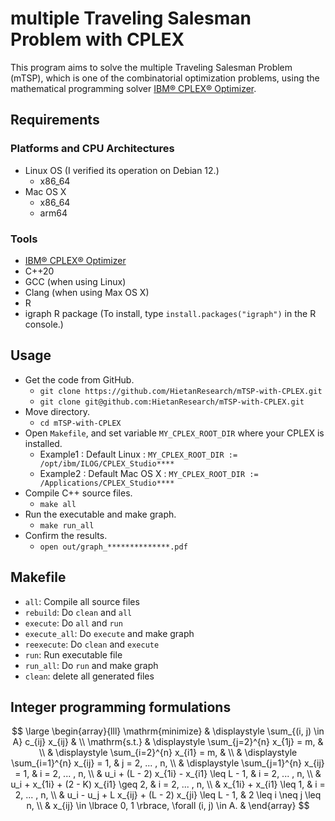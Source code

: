 # multiple Traveling Salesman Problem with CPLEX

This program aims to solve the multiple Traveling Salesman Problem (mTSP), which is one of the combinatorial optimization problems, using the mathematical programming solver [IBM® CPLEX® Optimizer](https://www.ibm.com/products/ilog-cplex-optimization-studio/cplex-optimizer).

## Requirements

### Platforms and CPU Architectures
* Linux OS (I verified its operation on Debian 12.)
	* x86_64
* Mac OS X
	* x86_64
	* arm64

### Tools

* [IBM® CPLEX® Optimizer](https://www.ibm.com/products/ilog-cplex-optimization-studio/cplex-optimizer)
* C++20
* GCC (when using Linux)
* Clang (when using Max OS X)
* R
* igraph R package (To install, type `install.packages("igraph")` in the R console.)

## Usage

* Get the code from GitHub.
	* `git clone https://github.com/HietanResearch/mTSP-with-CPLEX.git`
	* `git clone git@github.com:HietanResearch/mTSP-with-CPLEX.git`
* Move directory.
	* `cd mTSP-with-CPLEX`
* Open `Makefile`, and set variable `MY_CPLEX_ROOT_DIR` where your CPLEX is installed.
  	* Example1 : Default Linux : `MY_CPLEX_ROOT_DIR := /opt/ibm/ILOG/CPLEX_Studio****`
  	* Example2 : Default Mac OS X : `MY_CPLEX_ROOT_DIR := /Applications/CPLEX_Studio****`
* Compile C++ source files.
	* `make all`
* Run the executable and make graph.
	* `make run_all`
* Confirm the results.
	* `open out/graph_**************.pdf`

## Makefile

* `all`: Compile all source files
* `rebuild`: Do `clean` and `all`
* `execute`: Do `all` and `run`
* `execute_all`: Do `execute` and make graph
* `reexecute`: Do `clean` and `execute`
* `run`: Run executable file
* `run_all`: Do `run` and make graph
* `clean`: delete all generated files

## Integer programming formulations

$$
	\large
	\begin{array}{lll}
		\mathrm{minimize}	& \displaystyle \sum_{(i, j) \in A} c_{ij} x_{ij}	& \\
		\mathrm{s.t.}    	& \displaystyle \sum_{j=2}^{n} x_{1j} = m, & \\
											& \displaystyle \sum_{i=2}^{n} x_{i1} = m, & \\
											& \displaystyle \sum_{i=1}^{n} x_{ij} = 1, & j = 2, ... , n, \\
					 						& \displaystyle \sum_{j=1}^{n} x_{ij} = 1, & i = 2, ... , n, \\
											& u_i + (L - 2) x_{1i} - x_{i1} \leq L - 1, & i = 2, ... , n, \\
					 						& u_i + x_{1i} + (2 - K) x_{i1} \geq 2,				 & i = 2, ... , n, \\
											& x_{1i} + x_{i1} \leq 1, 								 & i = 2, ... , n, \\
					 						& u_i - u_j + L x_{ij} + (L - 2) x_{ji} \leq L - 1, & 2 \leq i \neq j \leq n, \\
											& x_{ij} \in \lbrace 0, 1 \rbrace, \forall (i, j) \in A. & 
	\end{array}
$$
